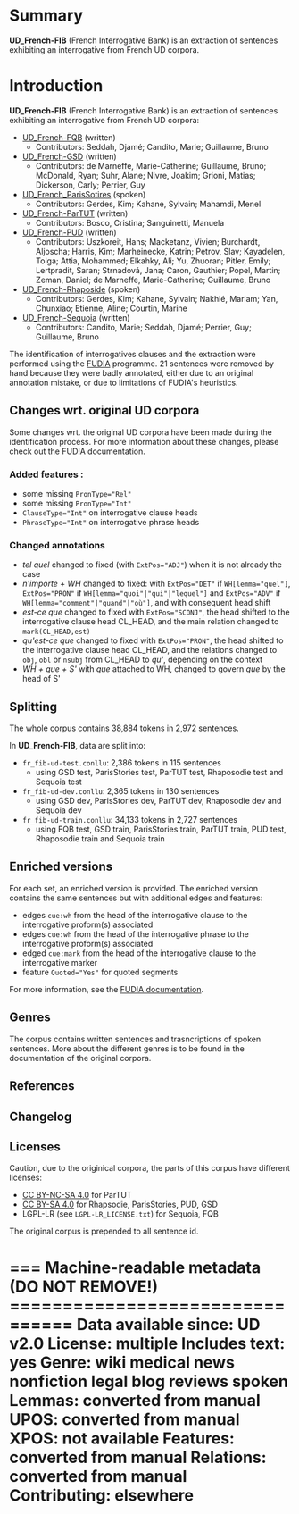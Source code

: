 # Summary
**UD_French-FIB** (French Interrogative Bank) is an extraction of sentences exhibiting an interrogative from French UD corpora.

# Introduction
**UD_French-FIB** (French Interrogative Bank) is an extraction of sentences exhibiting an interrogative from French UD corpora:
 * [UD_French-FQB](https://github.com/UniversalDependencies/UD_French-FQB) (written)
   * Contributors: Seddah, Djamé; Candito, Marie; Guillaume, Bruno
 * [UD_French-GSD](https://github.com/UniversalDependencies/UD_French-GSD) (written)
   * Contributors: de Marneffe, Marie-Catherine; Guillaume, Bruno; McDonald, Ryan; Suhr, Alane; Nivre, Joakim; Grioni, Matias; Dickerson, Carly; Perrier, Guy
 * [UD_French_ParisSotires](https://github.com/UniversalDependencies/UD_French-ParisStories) (spoken)
   * Contributors: Gerdes, Kim; Kahane, Sylvain; Mahamdi, Menel
 * [UD_French-ParTUT](https://github.com/UniversalDependencies/UD_French-ParTUT) (written)
   * Contributors: Bosco, Cristina; Sanguinetti, Manuela
 * [UD_French-PUD](https://github.com/UniversalDependencies/UD_French-PUD) (written)
   * Contributors: Uszkoreit, Hans; Macketanz, Vivien; Burchardt, Aljoscha; Harris, Kim; Marheinecke, Katrin; Petrov, Slav; Kayadelen, Tolga; Attia, Mohammed; Elkahky, Ali; Yu, Zhuoran; Pitler, Emily; Lertpradit, Saran; Strnadová, Jana; Caron, Gauthier; Popel, Martin; Zeman, Daniel; de Marneffe, Marie-Catherine; Guillaume, Bruno
 * [UD_French-Rhaposide](https://github.com/UniversalDependencies/UD_French-Rhapsodie) (spoken)
   * Contributors: Gerdes, Kim; Kahane, Sylvain; Nakhlé, Mariam; Yan, Chunxiao; Etienne, Aline; Courtin, Marine
 * [UD_French-Sequoia](https://github.com/UniversalDependencies/UD_French-Sequoia) (written)
   * Contributors: Candito, Marie; Seddah, Djamé; Perrier, Guy; Guillaume, Bruno

The identification of interrogatives clauses and the extraction were performed using the [FUDIA](https://github.com/Valentin-D-Richard/FUDIA) programme. 21 sentences were removed by hand because they were badly annotated, either due to an original annotation mistake, or due to limitations of FUDIA's heuristics.

## Changes wrt. original UD corpora

Some changes wrt. the original UD corpora have been made during the identification process. For more information about these changes, please check out the FUDIA documentation.

### Added features :
 * some missing `PronType="Rel"`
 * some missing `PronType="Int"`
 * `ClauseType="Int"` on interrogative clause heads
 * `PhraseType="Int"` on interrogative phrase heads

### Changed annotations
 * *tel quel* changed to fixed (with `ExtPos="ADJ"`) when it is not already the case
 * *n'importe + WH* changed to fixed: with `ExtPos="DET"` if `WH[lemma="quel"]`, `ExtPos="PRON"` if `WH[lemma="quoi"|"qui"|"lequel"]` and `ExtPos="ADV"` if `WH[lemma="comment"|"quand"|"où"]`, and with consequent head shift
 * *est-ce que* changed to fixed with `ExtPos="SCONJ"`, the head shifted to the interrogative clause head CL_HEAD, and the main relation changed to `mark(CL_HEAD,est)`
 * *qu'est-ce que* changed to fixed with `ExtPos="PRON"`, the head shifted to the interrogative clause head CL_HEAD, and the relations changed to `obj`, `obl` or `nsubj` from CL_HEAD to *qu'*, depending on the context
 * *WH + que + S'* with *que* attached to WH, changed to govern *que* by the head of S'


## Splitting
The whole corpus contains 38,884 tokens in 2,972 sentences.

In **UD_French-FIB**, data are split into:

 * `fr_fib-ud-test.conllu`: 2,386 tokens in 115 sentences
   * using GSD test, ParisStories test, ParTUT test, Rhaposodie test and Sequoia test
 * `fr_fib-ud-dev.conllu`: 2,365 tokens in 130 sentences
   * using GSD dev, ParisStories dev, ParTUT dev, Rhaposodie dev and Sequoia dev
 * `fr_fib-ud-train.conllu`: 34,133 tokens in 2,727 sentences
   * using FQB test, GSD train, ParisStories train, ParTUT train, PUD test, Rhaposodie train and Sequoia train

## Enriched versions

For each set, an enriched version is provided. The enriched version contains the same sentences but with additional edges and features:
 * edges `cue:wh` from the head of the interrogative clause to the interrogative proform(s) associated
 * edges `cue:wh` from the head of the interrogative phrase to the interrogative proform(s) associated
 * edged `cue:mark` from the head of the interrogative clause to the interrogative marker
 * feature `Quoted="Yes"` for quoted segments

For more information, see the [FUDIA documentation](https://github.com/Valentin-D-Richard/FUDIA/blob/main/FUDIA_README.md).

## Genres
The corpus contains written sentences and trasncriptions of spoken sentences. More about the different genres is to be found in the documentation of the original corpora.

## References


## Changelog

## Licenses

Caution, due to the originical corpora, the parts of this corpus have different licenses:
 * [CC BY-NC-SA 4.0](https://creativecommons.org/licenses/by-nc-sa/4.0/) for ParTUT
 * [CC BY-SA 4.0](https://creativecommons.org/licenses/by-sa/4.0/) for Rhapsodie, ParisStories, PUD, GSD
 * LGPL-LR (see `LGPL-LR_LICENSE.txt`) for Sequoia, FQB

The original corpus is prepended to all sentence id.

=== Machine-readable metadata (DO NOT REMOVE!) ================================
Data available since: UD v2.0
License: multiple
Includes text: yes
Genre: wiki medical news nonfiction legal blog reviews spoken
Lemmas: converted from manual
UPOS: converted from manual
XPOS: not available
Features: converted from manual
Relations: converted from manual
Contributing: elsewhere
===============================================================================
